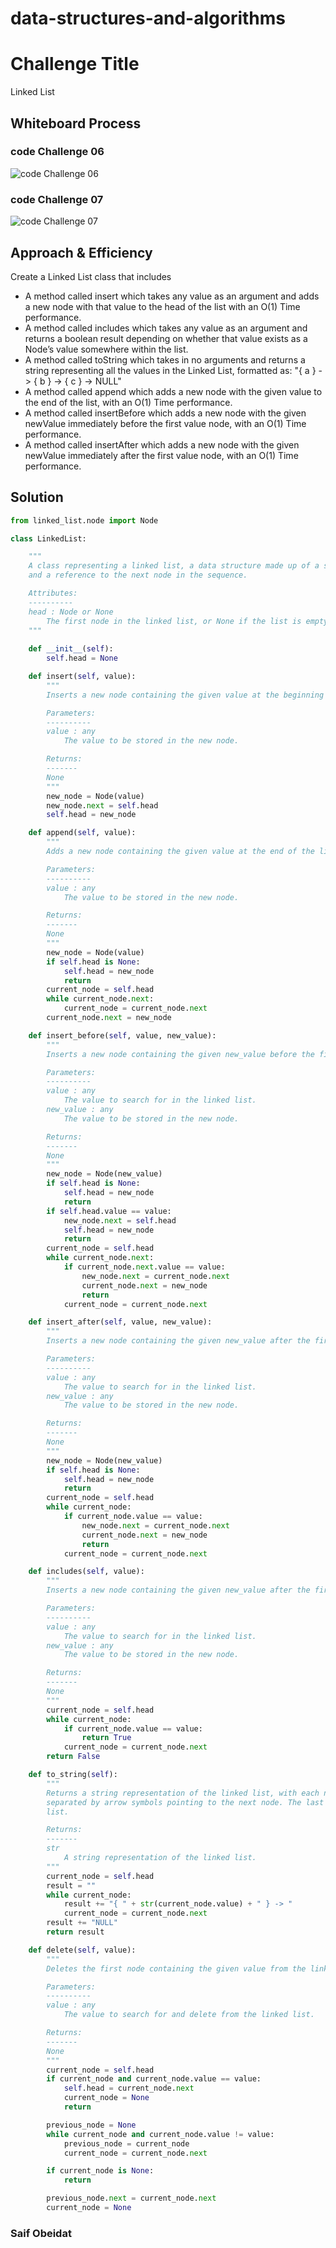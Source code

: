 # data-structures-and-algorithms


# Challenge Title
Linked List

## Whiteboard Process
### code Challenge 06    
![code Challenge 06](Untitled%20(3).jpg  "Linked List")

### code Challenge 07
![code Challenge 07](Untitled%20(4).jpg  "Linked List")


## Approach & Efficiency
Create a Linked List class that includes
- A method called insert which takes any value as an argument and adds a new node with that value to the head of the list with an O(1) Time performance.
- A method called includes which takes any value as an argument and returns a boolean result depending on whether that value exists as a Node’s value somewhere within the list.
- A method called toString which takes in no arguments and returns a string representing all the values in the Linked List, formatted as:
"{ a } -> { b } -> { c } -> NULL"
- A method called append which adds a new node with the given value to the end of the list, with an O(1) Time performance.
- A method called insertBefore which adds a new node with the given newValue immediately before the first value node, with an O(1) Time performance.
- A method called insertAfter which adds a new node with the given newValue immediately after the first value node, with an O(1) Time performance.

## Solution

``` python
from linked_list.node import Node

class LinkedList:

    """
    A class representing a linked list, a data structure made up of a sequence of nodes, each containing some data
    and a reference to the next node in the sequence.

    Attributes:
    ----------
    head : Node or None
        The first node in the linked list, or None if the list is empty.
    """
    
    def __init__(self):
        self.head = None

    def insert(self, value):
        """
        Inserts a new node containing the given value at the beginning of the linked list.

        Parameters:
        ----------
        value : any
            The value to be stored in the new node.

        Returns:
        -------
        None
        """
        new_node = Node(value)
        new_node.next = self.head
        self.head = new_node

    def append(self, value):
        """
        Adds a new node containing the given value at the end of the linked list.

        Parameters:
        ----------
        value : any
            The value to be stored in the new node.

        Returns:
        -------
        None
        """
        new_node = Node(value)
        if self.head is None:
            self.head = new_node
            return
        current_node = self.head
        while current_node.next:
            current_node = current_node.next
        current_node.next = new_node

    def insert_before(self, value, new_value):
        """
        Inserts a new node containing the given new_value before the first occurrence of the given value in the linked list.

        Parameters:
        ----------
        value : any
            The value to search for in the linked list.
        new_value : any
            The value to be stored in the new node.

        Returns:
        -------
        None
        """
        new_node = Node(new_value)
        if self.head is None:
            self.head = new_node
            return
        if self.head.value == value:
            new_node.next = self.head
            self.head = new_node
            return
        current_node = self.head
        while current_node.next:
            if current_node.next.value == value:
                new_node.next = current_node.next
                current_node.next = new_node
                return
            current_node = current_node.next

    def insert_after(self, value, new_value):
        """
        Inserts a new node containing the given new_value after the first occurrence of the given value in the linked list.

        Parameters:
        ----------
        value : any
            The value to search for in the linked list.
        new_value : any
            The value to be stored in the new node.

        Returns:
        -------
        None
        """
        new_node = Node(new_value)
        if self.head is None:
            self.head = new_node
            return
        current_node = self.head
        while current_node:
            if current_node.value == value:
                new_node.next = current_node.next
                current_node.next = new_node
                return
            current_node = current_node.next

    def includes(self, value):
        """
        Inserts a new node containing the given new_value after the first occurrence of the given value in the linked list.

        Parameters:
        ----------
        value : any
            The value to search for in the linked list.
        new_value : any
            The value to be stored in the new node.

        Returns:
        -------
        None
        """
        current_node = self.head
        while current_node:
            if current_node.value == value:
                return True
            current_node = current_node.next
        return False

    def to_string(self):
        """
        Returns a string representation of the linked list, with each node's value enclosed in curly braces and
        separated by arrow symbols pointing to the next node. The last arrow points to NULL to indicate the end of the
        list.

        Returns:
        -------
        str
            A string representation of the linked list.
        """
        current_node = self.head
        result = ""
        while current_node:
            result += "{ " + str(current_node.value) + " } -> "
            current_node = current_node.next
        result += "NULL"
        return result

    def delete(self, value):
        """
        Deletes the first node containing the given value from the linked list, if it exists.

        Parameters:
        ----------
        value : any
            The value to search for and delete from the linked list.

        Returns:
        -------
        None
        """
        current_node = self.head
        if current_node and current_node.value == value:
            self.head = current_node.next
            current_node = None
            return

        previous_node = None
        while current_node and current_node.value != value:
            previous_node = current_node
            current_node = current_node.next

        if current_node is None:
            return

        previous_node.next = current_node.next
        current_node = None

```

### Saif Obeidat